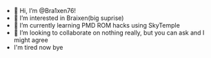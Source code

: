 - 👋 Hi, I’m @Bra1xen76!
- 👀 I’m interested in Braixen(big suprise)
- 🌱 I’m currently learning PMD ROM hacks using SkyTemple
- 💞️ I’m looking to collaborate on nothing really, but you can ask and I might agree
- I'm tired now bye

<!---
Bra1xen76/Bra1xen76 is a ✨ special ✨ repository because its `README.md` (this file) appears on your GitHub profile.
You can click the Preview link to take a look at your changes.
--->
